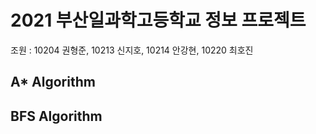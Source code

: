 # 2021 부산일과학고등학교 정보 프로젝트

조원 : 10204 권형준, 10213 신지호, 10214 안강현, 10220 최호진

## A* Algorithm

## BFS Algorithm
